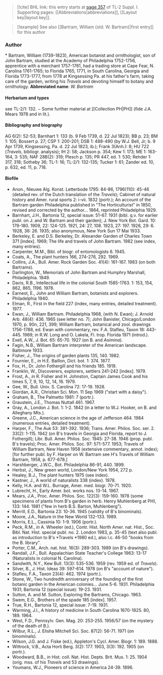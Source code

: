 > [!cite] BHL link: this entry starts at [page 357](https://www.biodiversitylibrary.org/page/33265084) of TL-2 Suppl. I.
> Supporting pages: [[Abbreviations|abbreviations]], [[Layout key|layout key]].

> [!example] See also [[Bartram, William {std. W. Bartram}|first entry]] for this author

### Author

\* Bartram, William (1739-1823), American botanist and ornithologist, son of John Bartram, studied at the Academy of Philadelphia 1752-1756, apprentice with a merchant 1757-1761, had a trading store at Cape Fear, N. Carolina 1761-1765; to Florida 1765, 1771, in South Carolina, Georgia and Florida 1773-1777, from 1778 at Kingsessing Pa. at his father's farm, taking care of the garden, writing his *Travels* and devoting himself to botany and ornithology. 
**Abbreviated name**: *W. Bartram*

#### Herbarium and types

see TL-2/1: 132. − Some further material at [[Collection PH|PH]] (fide J.A. Mears 1978 and in lit.).

#### Bibliography and biography

AG 6(2): 52-53; Barnhart 1: 133 (b. 9 Feb 1739, d. 22 Jul 1823); BB p. 23; BM 1: 105; Bossert p. 27; CSP 1: 200-201; DSB 1: 488-490 (by W.J. Bell, Jr; b. 9 Apr 1739, Kingsessing, Pa. d. 22 Jul 1823, ib.); Frank 3(Anh.): 8; HU 722 (*Travels*, bibliogr. analysis); IH 2: 58; Jackson p. 354; Kew 1: 173; ME 1: 163-164, 3: 535; NAF 28B(2): 319; Plesch p. 135; PR 447, ed. 1: 530; Rehder 1: 317, 318; Sotheby 36; TL-1: 16; TL-2/1: 132-135; Tucker 1: 61; Zander ed. 10, p. 632, ed. 11, p. 718.

#### Biofile

- Anon., Nieuwe Alg. Konst. Letterbode 1795: 84-86, 1796(110): 45-46 (detailed rev. of the Dutch translation of the *Travels*); Cabinet of natural history and Amer. rural sports 2: i-vii. 1832 (portr.); An account of the Bartram garden Philadelphia published in "The Horticulturist" in 1850, revised and corrected by the author... 1864, reprinted Philadelphia 1929.
- Barnhart, J.H., Bartonia 12, special issue: 51-67. 1931 (bibl. q.v. for earlier publ. on J. and W. Bartram and their garden); J. New York Bot. Gard. 10: 179-180. 1909, 22: 124-125. 1921, 24: 27, 108. 1923, 27: 197. 1926, 29: 6. 1928, 36: 26. 1935; also anonymous, New York Sun 17 Mai 1933.
- Berkeley, E. and D.S. Berkeley, Dr. Alexander Garden of Charles Town 371 \[index\]. 1969; The life and travels of John Bartram. 1982 (see index, many entries).
- Carpenter, M.M., Bibl. of biogr. of entomologists 6. 1945.
- Coats, A., The plant hunters 166, 274-276, 292. 1969.
- Collins, J.A., Bull. Amer. Rock Garden Soc. 41(4): 161-167. 1983 (on both Bartrams).
- Darlington, W., Memorials of John Bartram and Humphry Marshall, Philadelphia. 1849.
- Davis, R.B., Intellectual life in the colonial South 1585-1763. 1: 153, 154, 862, 865, 1196. 1978.
- Earnest, E., John and William Bartram, botanists and explorers. Philadelphia 1940.
- Elman, R., First in the field 227 (index, many entries, detailed treatment). 1977.
- Ewan, J., William Bartram. Philadelphia 1968, (with N. Ewan); J. Arnold Arb. 48(4): 436. 1965 (see letter no. 7); John Banister, Chicago/London 1970, p. 90n, 221, 399; William Bartram, botanical and zool. drawings 1756-1788, ed. Ewan with commentary, rev. F.A. Stafleu, Taxon 18: 443-445. 1969; *in* R.W. Long and O. Lakela, Fl. trop. Florida 1971 (introd.).
- Exell, A.W., J. Bot. 65: 65-70. 1927 (on B. and *Asimina*).
- Fagin, N.B., William Bartram interpreter of the American landscape. Baltimore 1933.
- Fisher, J., The origins of garden plants 135, 140. 1982.
- Fournier, E., *in* H.E. Baillon, Dict. bot. 1: 374. 1877.
- Fox, H., Dr. John Fothergill and his friends 185. 1919.
- Franklin, W., Discoverers, explorers, settlers 241-242 \[index\]. 1979.
- Frost, A., *in* R. Fisher and H. Johnston, Captain James Cook and his times 5, 7, 9, 10, 12, 14, 16. 1979.
- Gee, W., Bull. Univ. S. Carolina 72: 17-19. 1928.
- Giordan, A.R., Christian Sci. Mon. 11 Sep 1969 ("start with a daisy").
- Graham, B., The Palmetto 1981: 7 (portr.).
- Graustein, J.E., Thomas Nuttall 461. 1967.
- Gray, A., London J. Bot. 1: 1-2. 1842 (in a letter to W.J. Hooker, on B. and Alleghany Mts.).
- Greene, J.C., American science in the age of Jefferson 464. 1984 (numerous entries, detailed treatment).
- Harper, F., The Auk 53: 381-392. 1936; Trans. Amer. Philos. Soc. ser. 2. 33(2): 1-115. 1942 (on B's travels in Georgia and Florida, report to J. Fothergill); Libr. Bull. Amer. Philos. Soc. 1945: 27-38. 1946 (prop. publ. B's travels); Proc. Amer. Philos. Soc. 97: 571-577. 1953; Travels of William Bartram, New Haven 1958 (extensive commentary, annot. index); \[for further publ. by F. Harper on W. Bartram see H's Travels of William Bartram, 1958, p. 677-678.\]
- Harshberger, J.W.C., Bot. Philadelphia 86-91, 440. 1899.
- Herbst, J., New green world, London/New York 1954, 272 p.
- Healey, B.J., The plant hunters 1975 (see index).
- Kastner, J., A world of naturalists 338 (index). 1978.
- Kelly, H.A. and W.L. Burrage, Amer. med. biogr. 70-71. 1920.
- Lubrecht, H., Early Amer. bot. works nos. 13-14. 1967.
- Mears, J.A., Proc. Amer. Philos. Soc. 122(3): 159-160. 1978 (some specimens of plants from B's garden in herb. Henry Muhlenberg at PH), 133: 144. 1981 ("few in herb B.S. Barton, Muhlenberg").
- Merrill, E.D., Bartonia 23: 10-36. 1945 (validity of B's binominals).
- Moore, J.A., Nature in the New World 132-133. 1989.
- Morris, E.L., Cassinia 10: 1-9. 1906 (portr.).
- Peck, R.M., *in* A. Wheeler (ed.), Contr. Hist. North Amer. nat. Hist., Soc. Bibl. Nat. Hist. special publ. no. 2. London 1983, p. 35-45 (text also publ. as introduction to B's *Travels *1980 ed.), also l.c. 46-50 "books from the B. library".
- Porter, C.M., Arch. nat. hist. 16(3): 289-303. 1989 (on B's drawings).
- Randall, J.F., Bull. Appalachian State Teacher's College 1963: 13-17 (Naturalists in colonial N. Carolina).
- Sandwith, N.Y., Kew Bull. 13(3): 535-536. 1959 (rev. 1959 ed. of *Travels*).
- Silver, B., J. Hist. Ideas 39: 597-614. 1978 (on B's "account of nature").
- Stafleu, F.A., Taxon 23(4): 462. 1974 (portr.).
- Stone, W., Two hundredth anniversary of the founding of the first botanic garden in the American colonies... June 5-6. 1931. Philadelphia 1931; Bartonia 12 (special issue): 19-23. 1931.
- Sutton, A. and M. Sutton, Exploring the Bartrams, Chicago. 1963.
- Swem, E.G., Brothers of the spade 185 \[index\]. 1957.
- True, R.H., Bartonia 12, special issue: 7-19. 1931.
- Warming, J.I., A history of medicine in South Carolina 1670-1825. 80, 189. 1964.
- West, F.D., Pennsylv. Gen. Mag. 20: 253-255. 1956/57 (on the mystery of the death of B.).
- Wilbur, R.L., J. Elisha Mitchell Sci. Soc. 87(2): 56-71. 1971 (on binominals).
- Wilson, J.G. and J. Fiske (ed.), Appleton's Cycl. Amer. Biogr. 1: 189. 1888.
- Wittrock, V.B., Acta Horti Berg. 3(2): 177. 1903, 3(3): 192. 1905 (on portr.).
- Woodward, B.B., *in* Hist. coll. Nat. Hist. Depts. Brit. Mus. 1: 25. 1904 (orig. mss. of his *Travels* and 53 drawings).
- Youmans, W.J., Pioneers of science in America 24-39. 1896.

